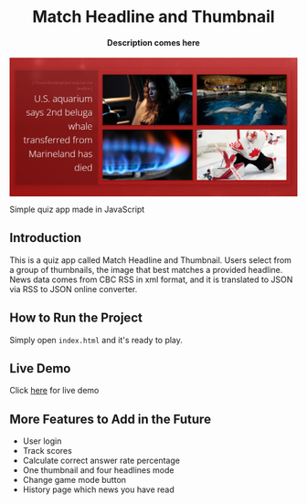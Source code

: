 <h1 align="center">Match Headline and Thumbnail</h1>
<h4 align="center">Description comes here</h4>
<img src="images/app-image.jpg" align="center">
<p>Simple quiz app made in JavaScript</p>

## Introduction
This is a quiz app called Match Headline and Thumbnail. Users select from a group of thumbnails, the image that best matches a provided headline. News data comes from CBC RSS in xml format, and it is translated to JSON via RSS to JSON online converter.

## How to Run the Project
Simply open ``index.html`` and it's ready to play.

## Live Demo

Click [here](https://suefrontend.github.io/match-headline-and-thumbnail-vanilla-js/) for live demo


## More Features to Add in the Future
- User login
- Track scores
- Calculate correct answer rate percentage
- One thumbnail and four headlines mode
- Change game mode button
- History page which news you have read
